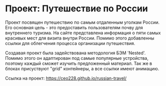 # Проект: Путешествие по России

Проект посвящен путешествию по самым отдаленным уголкам России. Его основная цель - это предоставить пользователям почву для внутреннего туризма. На сайте представлена информация о пяти самых красивых мест для визита внутри России. Помимо этого добавленны ссылки для облегчения процесса организации путешествия.


Создавая проект была задействована методология БЭМ 'Nested'. Помимо этого он адаптирован под самые популярные устройства, поэтому каждый сможет изучить предложенный материал. Так же в блоках присуствуют "grid" контейнеры, а все ссылки имеют анимацию.

Ссылка на проект: https://ceo228.github.io/russian-travel/



